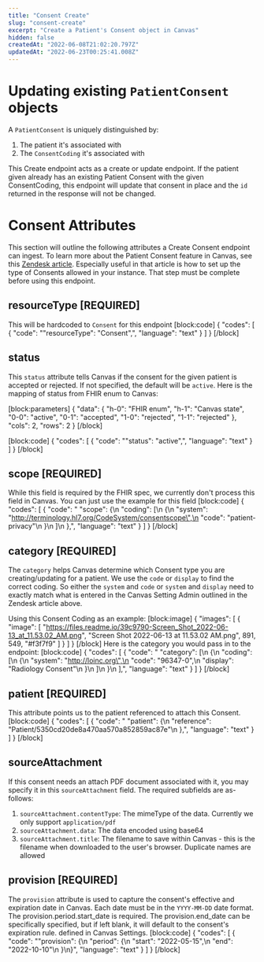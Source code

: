 ```yaml
---
title: "Consent Create"
slug: "consent-create"
excerpt: "Create a Patient's Consent object in Canvas"
hidden: false
createdAt: "2022-06-08T21:02:20.797Z"
updatedAt: "2022-06-23T00:25:41.008Z"
---
```

# Updating existing `PatientConsent` objects
A `PatientConsent` is uniquely distinguished by:
1. The patient it's associated with
2. The `ConsentCoding` it's associated with

This Create endpoint acts as a create or update endpoint. If the patient given already has an existing Patient Consent with the given ConsentCoding, this endpoint will update that consent in place and the `id` returned in the response will not be changed. 

# Consent Attributes

This section will outline the following attributes a Create Consent endpoint can ingest. To learn more about the Patient Consent feature in Canvas, see this [Zendesk article](https://canvas-medical.zendesk.com/hc/en-us/articles/5524511564947-Patient-Consents). Especially useful in that article is how to set up the type of Consents allowed in your instance. That step must be complete before using this endpoint. 

## resourceType [REQUIRED]

This will be hardcoded to `Consent` for this endpoint 
[block:code]
{
  "codes": [
    {
      "code": "\"resourceType\": \"Consent\",",
      "language": "text"
    }
  ]
}
[/block]
## status 

This `status` attribute tells Canvas if the consent for the given patient is accepted or rejected. If not specified, the default will be `active`. Here is the mapping of status from FHIR enum to Canvas:

[block:parameters]
{
  "data": {
    "h-0": "FHIR enum",
    "h-1": "Canvas state",
    "0-0": "active",
    "0-1": "accepted",
    "1-0": "rejected",
    "1-1": "rejected"
  },
  "cols": 2,
  "rows": 2
}
[/block]

[block:code]
{
  "codes": [
    {
      "code": "\"status\": \"active\",",
      "language": "text"
    }
  ]
}
[/block]
## scope [REQUIRED]

While this field is required by the FHIR spec, we currently don't process this field in Canvas.  You can just use the example for this field
[block:code]
{
  "codes": [
    {
      "code": "    \"scope\": {\n        \"coding\": [\n            {\n                \"system\": \"http://terminology.hl7.org/CodeSystem/consentscope\",\n                \"code\": \"patient-privacy\"\n            }\n        ]\n    },",
      "language": "text"
    }
  ]
}
[/block]
## category [REQUIRED]

The `category` helps Canvas determine which Consent type you are creating/updating for a patient. We use the `code` or `display` to find the correct coding. So either the `system` and `code` or `system` and `display` need to exactly match what is entered in the Canvas Setting Admin outlined in the Zendesk article above. 

Using this Consent Coding as an example:
[block:image]
{
  "images": [
    {
      "image": [
        "https://files.readme.io/39c9790-Screen_Shot_2022-06-13_at_11.53.02_AM.png",
        "Screen Shot 2022-06-13 at 11.53.02 AM.png",
        891,
        549,
        "#f3f7f9"
      ]
    }
  ]
}
[/block]
Here is the category you would pass in to the endpoint:
[block:code]
{
  "codes": [
    {
      "code": "    \"category\": [\n        {\n            \"coding\": [\n                {\n                    \"system\": \"http://loinc.org\",\n                    \"code\": \"96347-0\",\n                    \"display\": \"Radiology Consent\"\n                }\n            ]\n        }\n    ],",
      "language": "text"
    }
  ]
}
[/block]
## patient [REQUIRED]

This attribute points us to the patient referenced to attach this Consent.
[block:code]
{
  "codes": [
    {
      "code": "    \"patient\": {\n        \"reference\": \"Patient/5350cd20de8a470aa570a852859ac87e\"\n    },",
      "language": "text"
    }
  ]
}
[/block]
## sourceAttachment

If this consent needs an attach PDF document associated with it, you may specify it in this `sourceAttachment` field. The required subfields are as-follows:
1. `sourceAttachment.contentType`: The mimeType of the data. Currently we only support `application/pdf`
2. `sourceAttachment.data`: The data encoded using base64
3. `sourceAttachment.title`: The filename to save within Canvas - this is the filename when downloaded to the user's browser. Duplicate names are allowed

## provision [REQUIRED]

The `provision` attribute is used to capture the consent's effective and expiration date in Canvas. Each date must be in the `YYYY-MM-DD` date format. The provision.period.start_date is required. The provision.end_date can be specifically specified, but if left blank, it will default to the consent's expiration rule. defined in Canvas Settings. 
[block:code]
{
  "codes": [
    {
      "code": "\"provision\": {\n  \"period\": {\n    \"start\": \"2022-05-15\",\n    \"end\": \"2022-10-10\"\n  }\n}",
      "language": "text"
    }
  ]
}
[/block]